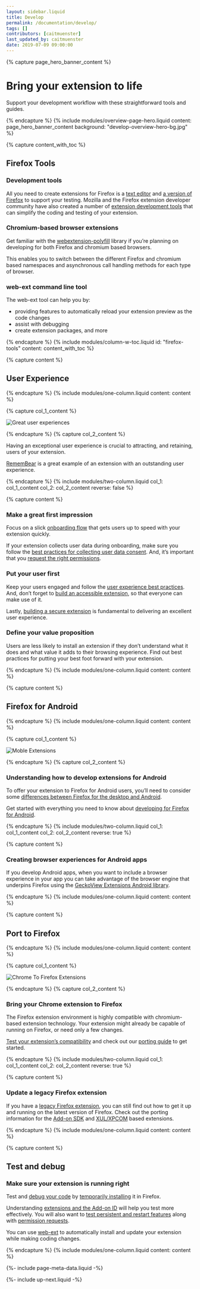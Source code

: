 ```yaml
---
layout: sidebar.liquid
title: Develop
permalink: /documentation/develop/
tags: []
contributors: [caitmuenster]
last_updated_by: caitmuenster
date: 2019-07-09 09:00:00
---
```


<!-- Overview Page Hero Banner -->

{% capture page_hero_banner_content %}

# Bring your extension to life

Support your development workflow with these straightforward tools and guides.

{% endcapture %}
{% include modules/overview-page-hero.liquid
	content: page_hero_banner_content
	background: "develop-overview-hero-bg.jpg"
%}

<!-- END: Overview Page Hero Banner -->

<!-- Content with Table of Contents Module -->

{% capture content_with_toc %}

## Firefox Tools

### Development tools

All you need to create extensions for Firefox is a [text editor](https://developer.mozilla.org/docs/Learn/Common_questions/Available_text_editors) and [a version of Firefox](/documentation/develop/choosing-a-firefox-version-for-extension-development/) to support your testing. Mozilla and the Firefox extension developer community have also created a number of [extension development tools](/documentation/develop/browser-extension-development-tools/) that can simplify the coding and testing of your extension.

### Chromium-based browser extensions

Get familiar with the [webextension-polyfill](https://github.com/mozilla/webextension-polyfill) library if you’re planning on developing for both Firefox and chromium based browsers.

This enables you to switch between the different Firefox and chromium based namespaces and asynchronous call handling methods for each type of browser.

### web-ext command line tool

The web-ext tool can help you by:

- providing features to automatically reload your extension preview as the code changes
- assist with debugging
- create extension packages, and more

{% endcapture %}
{% include modules/column-w-toc.liquid
	id: "firefox-tools"
	content: content_with_toc
%}

<!-- END: Content with Table of Contents -->

<!-- Page section container -->

<section id="user-experience" class="page-section-container">

<!-- Single Column Body Module -->

{% capture content %}

## User Experience

{% endcapture %}
{% include modules/one-column.liquid
	content: content
%}

<!-- END: Single Column Body Module -->

<!-- Two Column Body Module -->

{% capture col_1_content %}

![Great user experiences](/assets/img/documentation/develop/GreatUserExperiences_promo.jpg)

{% endcapture %}
{% capture col_2_content %}

Having an exceptional user experience is crucial to attracting, and retaining, users of your extension.

[RememBear](https://addons.mozilla.org/firefox/addon/remembear-app/) is a great example of an extension with an outstanding user experience.

{% endcapture %}
{% include modules/two-column.liquid
	col_1: col_1_content
	col_2: col_2_content
	reverse: false
%}

<!-- END: Two Column Body Module -->

<!-- Single Column Body Module -->

{% capture content %}

### Make a great first impression

Focus on a slick [onboarding flow](/documentation/develop/onboard-upboard-offboard-users/) that gets users up to speed with your extension quickly.

If your extension collects user data during onboarding, make sure you follow the [best practices for collecting user data consent](/documentation/develop/best-practices-for-collecting-user-data-consents/). And, it’s important that you [request the right permissions](/documentation/develop/request-the-right-permissions/).

### Put your user first

Keep your users engaged and follow the [user experience best practices](/documentation/develop/user-experience-best-practices/). And, don’t forget to [build an accessible extension](/documentation/develop/build-an-accessible-extension/), so that everyone can make use of it.

Lastly, [building a secure extension](/documentation/develop/build-a-secure-extension/) is fundamental to delivering an excellent user experience.

### Define your value proposition

Users are less likely to install an extension if they don’t understand what it does and what value it adds to their browsing experience.
Find out best practices for putting your best foot forward with your extension.

{% endcapture %}
{% include modules/one-column.liquid
	content: content
%}

<!-- END: Single Column Body Module -->

</section>

<!-- END: Page section container -->

<!-- Page section container -->

<section id="firefox-for-android" class="page-section-container">

<!-- Single Column Body Module -->

{% capture content %}

## Firefox for Android

{% endcapture %}
{% include modules/one-column.liquid
	content: content
%}

<!-- END: Single Column Body Module -->

<!-- Two Column Body Module -->

{% capture col_1_content %}

![Moble Extensions](/assets/img/documentation/develop/MobleExtensions_promo.png)

{% endcapture %}
{% capture col_2_content %}

### Understanding how to develop extensions for Android

To offer your extension to Firefox for Android users, you’ll need to consider some [differences between Firefox for the desktop and Android](/documentation/develop/differences-between-desktop-and-android-extensions/).

Get started with everything you need to know about [developing for Firefox for Android](/documentation/develop/developing-extensions-for-firefox-for-android/).

{% endcapture %}
{% include modules/two-column.liquid
	col_1: col_1_content
	col_2: col_2_content
	reverse: true
%}

<!-- END: Two Column Body Module -->

<!-- Single Column Body Module -->

{% capture content %}

### Creating browser experiences for Android apps

If you develop Android apps, when you want to include a browser experience in your app you can take advantage of the browser engine that underpins Firefox using the [GeckoView Extensions Android library](https://github.com/mozilla/geckoview).

{% endcapture %}
{% include modules/one-column.liquid
	content: content
%}

<!-- END: Single Column Body Module -->

</section>

<!-- END: Page section container -->

<!-- Page section container -->

<section id="port-to-firefox" class="page-section-container">

<!-- Single Column Body Module -->

{% capture content %}

## Port to Firefox

{% endcapture %}
{% include modules/one-column.liquid
	content: content
%}

<!-- END: Single Column Body Module -->

<!-- Two Column Body Module -->

{% capture col_1_content %}

![Chrome To Firefox Extensions](/assets/img/documentation/develop/ChromeToFirefoxExtensions_promo.png)

{% endcapture %}
{% capture col_2_content %}

### Bring your Chrome extension to Firefox

The Firefox extension environment is highly compatible with chromium-based extension technology. Your extension might already be capable of running on Firefox, or need only a few changes.

[Test your extension’s compatibility](https://www.extensiontest.com/) and check out our [porting guide](/documentation/develop/porting-a-google-chrome-extension/) to get started.

{% endcapture %}
{% include modules/two-column.liquid
	col_1: col_1_content
	col_2: col_2_content
	reverse: true
%}

<!-- END: Two Column Body Module -->

<!-- Single Column Body Module -->

{% capture content %}

### Update a legacy Firefox extension

If you have a [legacy Firefox extension](/documentation/develop/porting-a-legacy-firefox-extension/), you can still find out how to get it up and running on the latest version of Firefox. Check out the porting information for the [Add-on SDK](/documentation/develop/comparison-with-the-add-on-sdk/) and [XUL/XPCOM](/documentation/develop/comparison-with-xul-xpcom-extensions/) based extensions.

{% endcapture %}
{% include modules/one-column.liquid
	content: content
%}

<!-- END: Single Column Body Module -->

</section>

<!-- END: Page section container -->

<!-- Page section container -->

<section id="test-and-debug" class="page-section-container">

<!-- Single Column Body Module -->

{% capture content %}

## Test and debug

### Make sure your extension is running right

Test and [debug your code](/documentation/develop/debugging/) by [temporarily installing](/documentation/develop/temporary-installation-in-firefox/) it in Firefox.

Understanding [extensions and the Add-on ID](/documentation/develop/extensions-and-the-add-on-id/) will help you test more effectively. You will also want to [test persistent and restart features](/documentation/develop/testing-persistent-and-restart-features/) along with [permission requests](/documentation/develop/test-permission-requests/).

You can use [web-ext](/documentation/develop/getting-started-with-web-ext/) to automatically install and update your extension while making coding changes.

{% endcapture %}
{% include modules/one-column.liquid
	content: content
%}

<!-- END: Single Column Body Module -->

</section>

<!-- END: Page section container -->

<!-- Meta Data -->

{%- include page-meta-data.liquid -%}

<!-- END: Meta Data -->

<!-- Up Next -->

{%- include up-next.liquid -%}

<!-- END: Up Next -->
